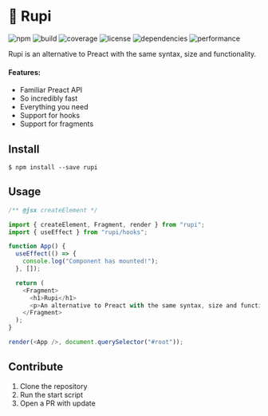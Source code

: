 # 💎 Rupi

![npm](https://img.shields.io/badge/npm-next-FF5252.svg)
![build](https://img.shields.io/badge/build-perfect-FF4081.svg)
![coverage](https://img.shields.io/badge/coverage-100-E040FB.svg)
![license](https://img.shields.io/badge/license-MIT-7C4DFF.svg)
![dependencies](https://img.shields.io/badge/dependencies-preact-536DFE.svg)
![performance](https://img.shields.io/badge/performance-blazing-40C4FF.svg)

Rupi is an alternative to Preact with the same syntax, size and functionality.

#### Features: 

- Familiar Preact API
- So incredibly fast
- Everything you need
- Support for hooks
- Support for fragments

## Install

```
$ npm install --save rupi
```

## Usage

```javascript
/** @jsx createElement */

import { createElement, Fragment, render } from "rupi";
import { useEffect } from "rupi/hooks";

function App() {
  useEffect(() => {
    console.log("Component has mounted!");
  }, []);

  return (
    <Fragment>
      <h1>Rupi</h1>
      <p>An alternative to Preact with the same syntax, size and functionality.</p>
    </Fragment>
  );
}

render(<App />, document.querySelector("#root"));
```

## Contribute
1. Clone the repository
2. Run the start script
3. Open a PR with update




